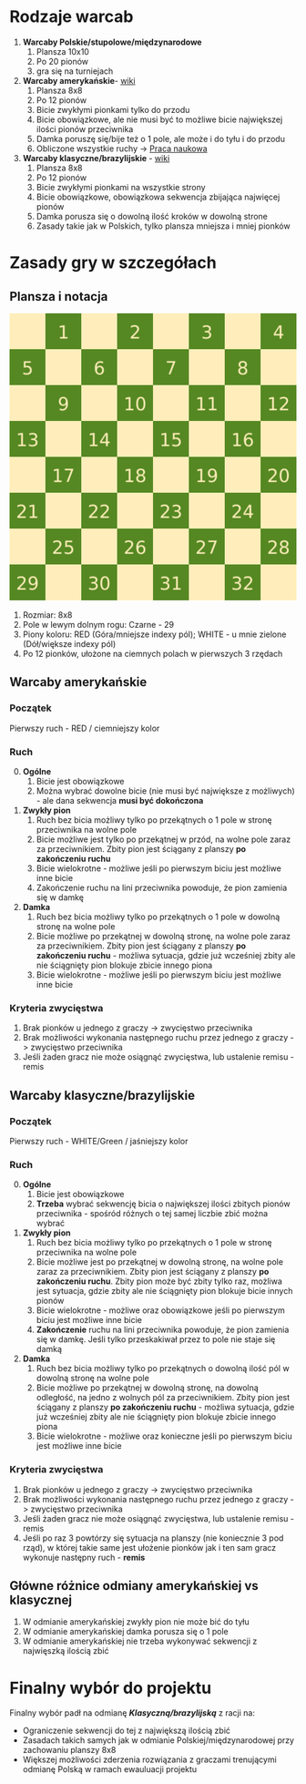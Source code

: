 # Rodzaje warcab

1. **Warcaby Polskie/stupolowe/międzynarodowe**
    1. Plansza 10x10
    2. Po 20 pionów
    3. gra się na turniejach
2. **Warcaby amerykańskie**- [wiki](https://en.wikipedia.org/wiki/English_draughts)
    1. Plansza 8x8
    2. Po 12 pionów
    3. Bicie zwykłymi pionkami tylko do przodu
    4. Bicie obowiązkowe, ale nie musi być to możliwe bicie największej ilości pionów przeciwnika
    5. Damka poruszę się/bije też o 1 pole, ale może i do tyłu i do przodu
    6. Obliczone wszystkie ruchy -> [Praca naukowa](http://library.msri.org/books/Book29/files/schaeffer.pdf)
3. **Warcaby klasyczne/brazylijskie** - [wiki](https://en.wikipedia.org/wiki/Brazilian_draughts)
    1. Plansza 8x8
    2. Po 12 pionów
    3. Bicie zwykłymi pionkami na wszystkie strony
    4. Bicie obowiązkowe, obowiązkowa sekwencja zbijająca najwięcej pionów
    5. Damka porusza się o dowolną ilość kroków w dowolną strone
    6. Zasady takie jak w Polskich, tylko plansza mniejsza i mniej pionków

# Zasady gry w szczegółach

## Plansza i notacja

![Notacja pól planszy](../assets/md_img/Draughts_Notation.png)

1. Rozmiar: 8x8
2. Pole w lewym dolnym rogu: Czarne - 29
3. Piony koloru: RED (Góra/mniejsze indexy pól); WHITE - u mnie zielone (Dół/większe indexy pól)
4. Po 12 pionków, ułożone na ciemnych polach w pierwszych 3 rzędach

## Warcaby amerykańskie

### Początek

Pierwszy ruch - RED / ciemniejszy kolor

### Ruch

0. **Ogólne**
    1. Bicie jest obowiązkowe
    2. Można wybrać dowolne bicie (nie musi być największe z możliwych) - ale dana sekwencja **musi być dokończona**
1. **Zwykły pion**
    1. Ruch bez bicia możliwy tylko po przekątnych o 1 pole w stronę przeciwnika na wolne pole
    2. Bicie możliwe jest tylko po przekątnej w przód, na wolne pole zaraz za przeciwnikiem. Zbity pion jest ściągany z planszy **po zakończeniu ruchu**
    3. Bicie wielokrotne - możliwe jeśli po pierwszym biciu jest możliwe inne bicie
    4. Zakończenie ruchu na lini przeciwnika powoduje, że pion zamienia się w damkę
2. **Damka**
    1. Ruch bez bicia możliwy tylko po przekątnych o 1 pole w dowolną stronę na wolne pole
    2. Bicie możliwe po przekątnej w dowolną stronę, na wolne pole zaraz za przeciwnikiem. Zbity pion jest ściągany z planszy **po zakończeniu ruchu** - możliwa sytuacja, gdzie już wcześniej zbity ale nie ściągnięty pion blokuje zbicie innego piona
    3. Bicie wielokrotne - możliwe jeśli po pierwszym biciu jest możliwe inne bicie

### Kryteria zwycięstwa

1. Brak pionków u jednego z graczy -> zwycięstwo przeciwnika
2. Brak możliwości wykonania następnego ruchu przez jednego z graczy -> zwycięstwo przeciwnika
3. Jeśli żaden gracz nie może osiągnąć zwycięstwa, lub ustalenie remisu - remis

## Warcaby klasyczne/brazylijskie

### Początek

Pierwszy ruch - WHITE/Green / jaśniejszy kolor

### Ruch

0. **Ogólne**
    1. Bicie jest obowiązkowe
    2. **Trzeba** wybrać sekwencję bicia o największej ilości zbitych pionów przeciwnika - spośród różnych o tej samej liczbie zbić można wybrać
1. **Zwykły pion**
    1. Ruch bez bicia możliwy tylko po przekątnych o 1 pole w stronę przeciwnika na wolne pole
    2. Bicie możliwe jest po przekątnej w dowolną stronę, na wolne pole zaraz za przeciwnikiem. Zbity pion jest ściągany z planszy **po zakończeniu ruchu**. Zbity pion może być zbity tylko raz, możliwa jest sytuacja, gdzie zbity ale nie ściągnięty pion blokuje bicie innych pionów
    3. Bicie wielokrotne - możliwe oraz obowiązkowe jeśli po pierwszym biciu jest możliwe inne bicie
    4. **Zakończenie** ruchu na lini przeciwnika powoduje, że pion zamienia się w damkę. Jeśli tylko przeskakiwał przez to pole nie staje się damką
2. **Damka**
    1. Ruch bez bicia możliwy tylko po przekątnych o dowolną ilość pól w dowolną stronę na wolne pole
    2. Bicie możliwe po przekątnej w dowolną stronę, na dowolną odległość, na jedno z wolnych pól za przeciwnikiem. Zbity pion jest ściągany z planszy **po zakończeniu ruchu** - możliwa sytuacja, gdzie już wcześniej zbity ale nie ściągnięty pion blokuje zbicie innego piona
    3. Bicie wielokrotne - możliwe oraz konieczne jeśli po pierwszym biciu jest możliwe inne bicie

### Kryteria zwycięstwa

1. Brak pionków u jednego z graczy -> zwycięstwo przeciwnika
2. Brak możliwości wykonania następnego ruchu przez jednego z graczy -> zwycięstwo przeciwnika
3. Jeśli żaden gracz nie może osiągnąć zwycięstwa, lub ustalenie remisu - remis
4. Jeśli po raz 3 powtórzy się sytuacja na planszy (nie koniecznie 3 pod rząd), w której takie same jest ułożenie pionków jak i ten sam gracz wykonuje następny ruch - **remis**

## Główne różnice odmiany amerykańskiej vs klasycznej

1. W odmianie amerykańskiej zwykły pion nie może bić do tyłu
2. W odmianie amerykańskiej damka porusza się o 1 pole
3. W odmianie amerykańskiej nie trzeba wykonywać sekwencji z najwięszką ilością zbić

# Finalny wybór do projektu

Finalny wybór padł na odmianę ***Klasyczną/brazylijską*** z racji na:

- Ograniczenie sekwencji do tej z największą ilością zbić
- Zasadach takich samych jak w odmianie Polskiej/międzynarodowej przy zachowaniu planszy 8x8
- Większej możliwości zderzenia rozwiązania z graczami trenującymi odmianę Polską w ramach ewauluacji projektu
